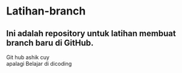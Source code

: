 # Latihan-branch
## Ini adalah repository untuk latihan membuat branch baru di GitHub.
Git hub ashik cuy   
apalagi Belajar di dicoding


